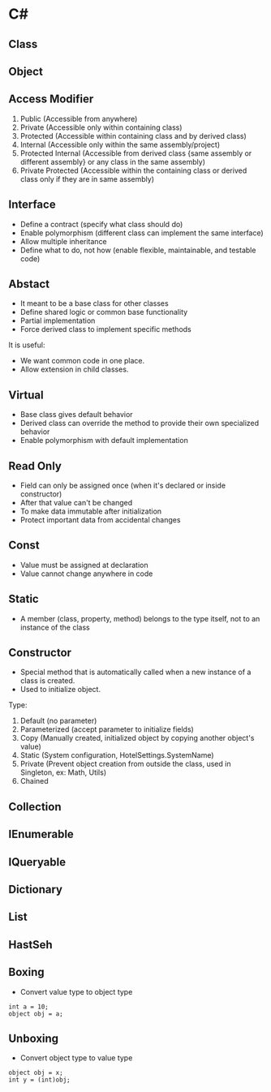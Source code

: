 # C#

## Class

## Object

## Access Modifier
1. Public (Accessible from anywhere)
2. Private (Accessible only within containing class)
3. Protected (Accessible within containing class and by derived class)
4. Internal (Accessible only within the same assembly/project)
5. Protected Internal (Accessible from derived class {same assembly or different assembly} or any class in the same assembly)
6. Private Protected (Accessible within the containing class or derived class only if they are in same assembly)

## Interface

- Define a contract (specify what class should do)
- Enable polymorphism (different class can implement the same interface)
- Allow multiple inheritance
- Define what to do, not how (enable flexible, maintainable, and testable code)

## Abstact

- It meant to be a base class for other classes
- Define shared logic or common base functionality
- Partial implementation
- Force derived class to implement specific methods

It is useful:
- We want common code in one place.
- Allow extension in child classes.

## Virtual

- Base class gives default behavior
- Derived class can override the method to provide their own specialized behavior
- Enable polymorphism with default implementation

## Read Only

- Field can only be assigned once (when it's declared or inside constructor)
- After that value can't be changed
- To make data immutable after initialization
- Protect important data from accidental changes

## Const

- Value must be assigned at declaration
- Value cannot change anywhere in code

## Static

- A member (class, property, method) belongs to the type itself, not to an instance of the class

## Constructor

- Special method that is automatically called when a new instance of a class is created.
- Used to initialize object.

Type:
1. Default (no parameter)
2. Parameterized (accept parameter to initialize fields)
3. Copy (Manually created, initialized object by copying another object's value)
4. Static (System configuration, HotelSettings.SystemName)
5. Private (Prevent object creation from outside the class, used in Singleton, ex: Math, Utils)
6. Chained

## Collection

## IEnumerable

## IQueryable

## Dictionary

## List 

## HastSeh

## Boxing

- Convert value type to object type

```
int a = 10;
object obj = a;
```

## Unboxing

- Convert object type to value type

```
object obj = x;
int y = (int)obj;
```
